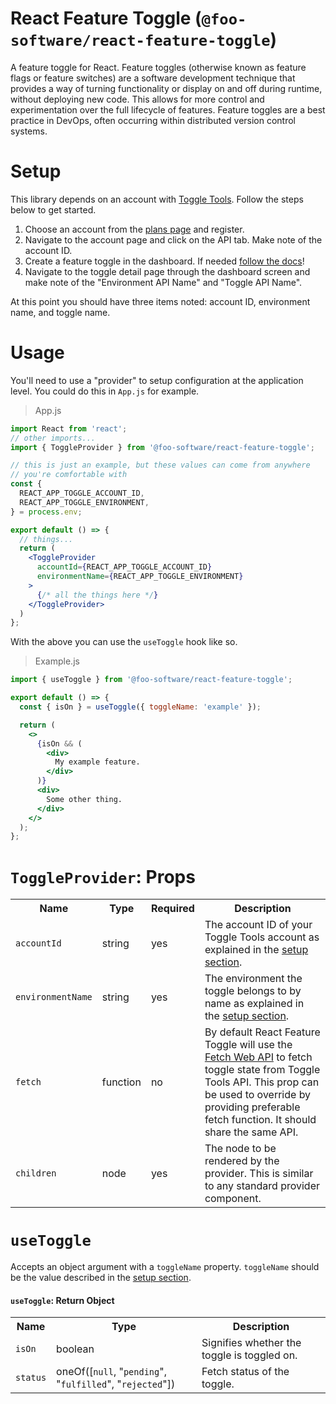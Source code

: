 # React Feature Toggle (`@foo-software/react-feature-toggle`)

A feature toggle for React. Feature toggles (otherwise known as feature flags or feature switches) are a software development technique that provides a way of turning functionality or display on and off during runtime, without deploying new code. This allows for more control and experimentation over the full lifecycle of features. Feature toggles are a best practice in DevOps, often occurring within distributed version control systems.

# Setup

This library depends on an account with [Toggle Tools](https://www.toggle.tools/). Follow the steps below to get started.

1. Choose an account from the [plans page](https://www.toggle.tools/pricing) and register.
2. Navigate to the account page and click on the API tab. Make note of the account ID.
3. Create a feature toggle in the dashboard. If needed [follow the docs](https://www.foo.software/toggle-tools-how-to-create-a-feature-toggle/)!
4. Navigate to the toggle detail page through the dashboard screen and make note of the "Environment API Name" and "Toggle API Name".

At this point you should have three items noted: account ID, environment name, and toggle name.

# Usage

You'll need to use a "provider" to setup configuration at the application level. You could do this in `App.js` for example.

> App.js

```jsx
import React from 'react';
// other imports...
import { ToggleProvider } from '@foo-software/react-feature-toggle';

// this is just an example, but these values can come from anywhere
// you're comfortable with
const {
  REACT_APP_TOGGLE_ACCOUNT_ID,
  REACT_APP_TOGGLE_ENVIRONMENT,
} = process.env;

export default () => {
  // things...
  return (
    <ToggleProvider
      accountId={REACT_APP_TOGGLE_ACCOUNT_ID}
      environmentName={REACT_APP_TOGGLE_ENVIRONMENT}
    >
      {/* all the things here */}
    </ToggleProvider>
  )
};
```

With the above you can use the `useToggle` hook like so.

> Example.js

```jsx
import { useToggle } from '@foo-software/react-feature-toggle';

export default () => {
  const { isOn } = useToggle({ toggleName: 'example' });

  return (
    <>
      {isOn && (
        <div>
          My example feature.
        </div>
      )}
      <div>
        Some other thing.
      </div>
    </>
  );
};
```

# `ToggleProvider`: Props

<table>
  <tr>
    <th>Name</th>
    <th>Type</th>
    <th>Required</th>
    <th>Description</th>
  </tr>
  <tr>
    <td><code>accountId</code></td>
    <td>string</td>
    <td>yes</td>
    <td>The account ID of your Toggle Tools account as explained in the <a href="#setup">setup section</a>.</td>
  </tr>
  <tr>
    <td><code>environmentName</code></td>
    <td>string</td>
    <td>yes</td>
    <td>The environment the toggle belongs to by name as explained in the <a href="#setup">setup section</a>.</td>
  </tr>
  <tr>
    <td><code>fetch</code></td>
    <td>function</td>
    <td>no</td>
    <td>By default React Feature Toggle will use the <a href="https://developer.mozilla.org/en-US/docs/Web/API/Fetch_API">Fetch Web API</a> to fetch toggle state from Toggle Tools API. This prop can be used to override by providing preferable fetch function. It should share the same API.</td>
  </tr>
  <tr>
    <td><code>children</code></td>
    <td>node</td>
    <td>yes</td>
    <td>The node to be rendered by the provider. This is similar to any standard provider component.</td>
  </tr>
</table>

# `useToggle`

Accepts an object argument with a `toggleName` property. `toggleName` should be the value described in the [setup section](#setup).

#### `useToggle`: Return Object

<table>
  <tr>
    <th>Name</th>
    <th>Type</th>
    <th>Description</th>
  </tr>
  <tr>
    <td><code>isOn</code></td>
    <td>boolean</td>
    <td>Signifies whether the toggle is toggled on.</td>
  </tr>
  <tr>
    <td><code>status</code></td>
    <td>oneOf([<code>null</code>, "<code>pending</code>", "<code>fulfilled</code>", "<code>rejected</code>"])</td>
    <td>Fetch status of the toggle.</td>
  </tr>
</table>
